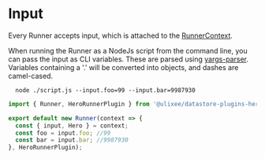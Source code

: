 # Input

Every Runner accepts input, which is attached to the [RunnerContext](./function-context.md).

When running the Runner as a NodeJs script from the command line, you can pass the input as CLI variables. These are parsed using [yargs-parser](https://github.com/yargs/yargs-parser). Variables containing a '.' will be converted into objects, and dashes are camel-cased.

```shell
  node ./script.js --input.foo=99 --input.bar=9987930
```

```js
import { Runner, HeroRunnerPlugin } from '@ulixee/datastore-plugins-hero';

export default new Runner(context => {
  const { input, Hero } = context;
  const foo = input.foo; //99
  const bar = input.bar; //9987930
}, HeroRunnerPlugin);
```
